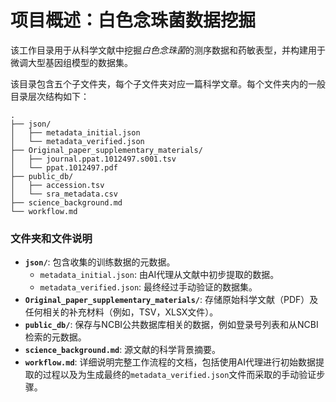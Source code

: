 # 项目概述：白色念珠菌数据挖掘

该工作目录用于从科学文献中挖掘*白色念珠菌*的测序数据和药敏表型，并构建用于微调大型基因组模型的数据集。

该目录包含五个子文件夹，每个子文件夹对应一篇科学文章。每个文件夹内的一般目录层次结构如下：

```
.
├── json/
│   ├── metadata_initial.json
│   └── metadata_verified.json
├── Original_paper_supplementary_materials/
│   ├── journal.ppat.1012497.s001.tsv
│   └── ppat.1012497.pdf
├── public_db/
│   ├── accession.tsv
│   └── sra_metadata.csv
├── science_background.md
└── workflow.md
```

### 文件夹和文件说明

*   **`json/`**: 包含收集的训练数据的元数据。
    *   `metadata_initial.json`: 由AI代理从文献中初步提取的数据。
    *   `metadata_verified.json`: 最终经过手动验证的数据集。
*   **`Original_paper_supplementary_materials/`**: 存储原始科学文献（PDF）及任何相关的补充材料（例如，TSV，XLSX文件）。
*   **`public_db/`**: 保存与NCBI公共数据库相关的数据，例如登录号列表和从NCBI检索的元数据。
*   **`science_background.md`**: 源文献的科学背景摘要。
*   **`workflow.md`**: 详细说明完整工作流程的文档，包括使用AI代理进行初始数据提取的过程以及为生成最终的`metadata_verified.json`文件而采取的手动验证步骤。
